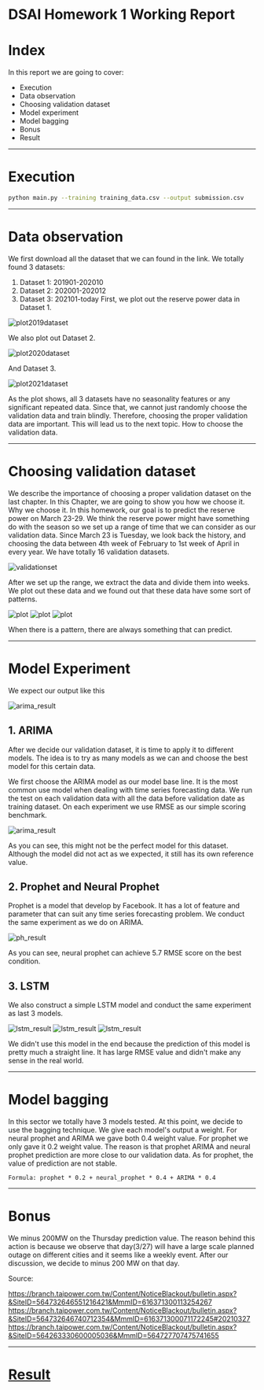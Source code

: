 # DSAI Homework 1 Working Report

# Index
In this report we are going to cover:
- Execution
-	Data observation
-	Choosing validation dataset
-	Model experiment
-	Model bagging
-	Bonus
- Result

---

# Execution
```sh
python main.py --training training_data.csv --output submission.csv
```

---

# Data observation
We first download all the dataset that we can found in the link.
We totally found 3 datasets:
1.	Dataset 1: 201901-202010
2.	Dataset 2: 202001-202012
3.	Dataset 3: 202101-today
First, we plot out the reserve power data in Dataset 1.

![plot2019dataset](./image/dataset/dataset_plot_2019.png)

We also plot out Dataset 2.

![plot2020dataset](./image/dataset/dataset_plot_2020.png)

And Dataset 3.

![plot2021dataset](./image/dataset/dataset_plot_2021.png)

As the plot shows, all 3 datasets have no seasonality features or any significant repeated data.
Since that, we cannot just randomly choose the validation data and train blindly. Therefore, choosing the proper validation data are important.
This will lead us to the next topic. How to choose the validation data.

---

# Choosing validation dataset
We describe the importance of choosing a proper validation dataset on the last chapter. In this Chapter, we are going to show you how we choose it. Why we choose it.
In this homework, our goal is to predict the reserve power on March 23-29. We think the reserve power might have something do with the season so we set up a range of time that we can consider as our validation data. Since March 23 is Tuesday, we look back the history, and choosing the data between 4th week of February to 1st week of April in every year. We have totally 16 validation datasets.

![validationset](./image/validation/validation_sets.png)

After we set up the range, we extract the data and divide them into weeks.
We plot out these data and we found out that these data have some sort of patterns.

![plot](./image/validation/2021_03_09.png)
![plot](./image/validation/2021_03_02.png)
![plot](./image/validation/2020_02_25.png)

When there is a pattern, there are always something that can predict.

---

# Model Experiment
We expect our output like this

![arima_result](./image/output.png)

## 1. ARIMA
After we decide our validation dataset, it is time to apply it to different models.
The idea is to try as many models as we can and choose the best model for this certain data.

We first choose the ARIMA model as our model base line. It is the most common use model when dealing with time series forecasting data. We run the test on each validation data with all the data before validation date as training dataset. On each experiment we use RMSE as our simple scoring benchmark.

![arima_result](./image/model/ARIMA_valid.png)

As you can see, this might not be the perfect model for this dataset.
Although the model did not act as we expected, it still has its own reference value.

## 2. Prophet and Neural Prophet
Prophet is a model that develop by Facebook. It has a lot of feature and parameter that can suit any time series forecasting problem.
We conduct the same experiment as we do on ARIMA.

![ph_result](./image/model/Prophet_and_Neural_Prophet_valid.PNG)

As you can see, neural prophet can achieve 5.7 RMSE score on the best condition.

## 3. LSTM
We also construct a simple LSTM model and conduct the same experiment as last 3 models.

![lstm_result](./image/model/LSTM_model.PNG)
![lstm_result](./image/model/LSTM_valid.PNG)
![lstm_result](./image/model/LSTM_value.PNG)

We didn't use this model in the end because the prediction of this model is pretty much a straight line. It has large RMSE value and didn't make any sense in the real world.

---

# Model bagging
In this sector we totally have 3 models tested. At this point, we decide to use the bagging technique. We give each model's output a weight. For neural prophet and ARIMA we gave both 0.4 weight value. For prophet we only gave it 0.2 weight value. The reason is that prophet ARIMA and neural prophet prediction are more close to our validation data. As for prophet, the value of prediction are not stable.
```
Formula: prophet * 0.2 + neural_prophet * 0.4 + ARIMA * 0.4
```
---

# Bonus
We minus 200MW on the Thursday prediction value. The reason behind this action is because we observe that day(3/27) will have a large scale planned outage on different cities and it seems like a weekly event.
After our discussion, we decide to minus 200 MW on that day.

Source:

https://branch.taipower.com.tw/Content/NoticeBlackout/bulletin.aspx?&SiteID=564732646551216421&MmmID=616371300113254267
https://branch.taipower.com.tw/Content/NoticeBlackout/bulletin.aspx?&SiteID=564732646740712354&MmmID=616371300071172245#20210327
https://branch.taipower.com.tw/Content/NoticeBlackout/bulletin.aspx?&SiteID=564263330600005036&MmmID=564727707475741655

---

# [Result](./code/submission.csv)
